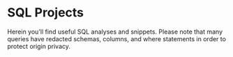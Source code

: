 # SQL Projects
Herein you'll find useful SQL analyses and snippets. Please note that many queries have redacted schemas, columns, and where statements in order to protect origin privacy. 

